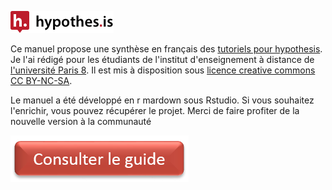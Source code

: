 ![](img/hypothesislogomark.png)

Ce manuel propose une synthèse en français des [tutoriels pour hypothesis](https://web.hypothes.is/help-categories/tutorials/). Je l'ai rédigé pour les étudiants de l'institut d'enseignement à distance de [l'université Paris 8](https://www.univ-paris8.fr/). Il est mis à disposition sous [licence creative commons CC BY-NC-SA](https://creativecommons.org/licenses/by-nc-sa/3.0/fr/).

Le manuel a été développé en r mardown sous Rstudio. Si vous souhaitez l'enrichir, vous pouvez récupérer le projet. Merci de faire profiter de la nouvelle version à la communauté

<a href="https://jmeunierp8.github.io/Guide-utilisateur-Hypothesis/"><img src="consulter.PNG" alt="voir le guide"/></a>